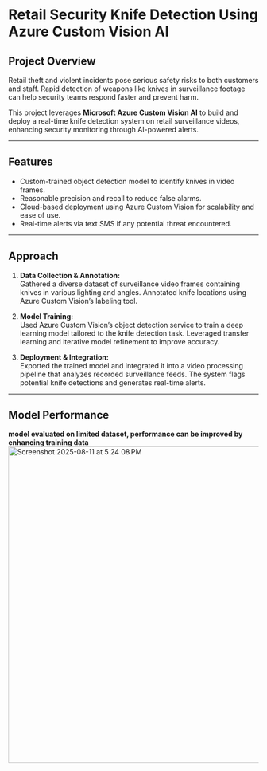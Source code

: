 # Retail Security Knife Detection Using Azure Custom Vision AI

## Project Overview

Retail theft and violent incidents pose serious safety risks to both customers and staff. Rapid detection of weapons like knives in surveillance footage can help security teams respond faster and prevent harm.

This project leverages **Microsoft Azure Custom Vision AI** to build and deploy a real-time knife detection system on retail surveillance videos, enhancing security monitoring through AI-powered alerts.

---

## Features

- Custom-trained object detection model to identify knives in video frames.
- Reasonable precision and recall to reduce false alarms.
- Cloud-based deployment using Azure Custom Vision for scalability and ease of use.
- Real-time alerts via text SMS if any potential threat encountered.

---

## Approach

1. **Data Collection & Annotation:**  
   Gathered a diverse dataset of surveillance video frames containing knives in various lighting and angles. Annotated knife locations using Azure Custom Vision’s labeling tool.

2. **Model Training:**  
   Used Azure Custom Vision’s object detection service to train a deep learning model tailored to the knife detection task. Leveraged transfer learning and iterative model refinement to improve accuracy.

3. **Deployment & Integration:**  
   Exported the trained model and integrated it into a video processing pipeline that analyzes recorded surveillance feeds. The system flags potential knife detections and generates real-time alerts.

---

## Model Performance
**model evaluated on limited dataset, performance can be improved by enhancing training data**
<img width="1172" height="635" alt="Screenshot 2025-08-11 at 5 24 08 PM" src="https://github.com/user-attachments/assets/335ba56c-b702-49af-87e6-86a1c4268542" />
